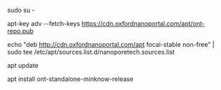 sudo su -

apt-key adv --fetch-keys https://cdn.oxfordnanoportal.com/apt/ont-repo.pub

echo "deb http://cdn.oxfordnanoportal.com/apt focal-stable non-free" | sudo tee /etc/apt/sources.list.d/nanoporetech.sources.list

apt update

apt install ont-standalone-minknow-release
